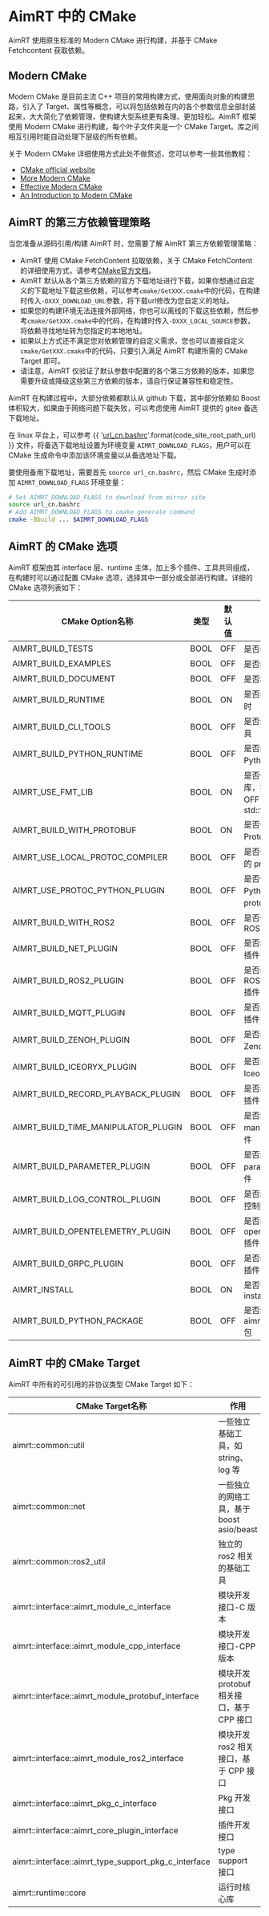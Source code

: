 
# AimRT 中的 CMake


AimRT 使用原生标准的 Modern CMake 进行构建，并基于 CMake Fetchcontent 获取依赖。

## Modern CMake
Modern CMake 是目前主流 C++ 项目的常用构建方式，使用面向对象的构建思路，引入了 Target、属性等概念，可以将包括依赖在内的各个参数信息全部封装起来，大大简化了依赖管理，使构建大型系统更有条理、更加轻松。AimRT 框架使用 Modern CMake 进行构建，每个叶子文件夹是一个 CMake Target。库之间相互引用时能自动处理下层级的所有依赖。

关于 Modern CMake 详细使用方式此处不做赘述，您可以参考一些其他教程：
- [CMake official website](https://cmake.org/cmake/help/latest/command/add_library.html)
- [More Modern CMake](https://hsf-training.github.io/hsf-training-cmake-webpage/aio/index.html)
- [Effective Modern CMake](https://gist.github.com/mbinna/c61dbb39bca0e4fb7d1f73b0d66a4fd1)
- [An Introduction to Modern CMake](https://cliutils.gitlab.io/modern-cmake/)

## AimRT 的第三方依赖管理策略

当您准备从源码引用/构建 AimRT 时，您需要了解 AimRT 第三方依赖管理策略：
- AimRT 使用 CMake FetchContent 拉取依赖，关于 CMake FetchContent 的详细使用方式，请参考[CMake官方文档](https://cmake.org/cmake/help/latest/module/FetchContent.html)。
- AimRT 默认从各个第三方依赖的官方下载地址进行下载，如果你想通过自定义的下载地址下载这些依赖，可以参考`cmake/GetXXX.cmake`中的代码，在构建时传入`-DXXX_DOWNLOAD_URL`参数，将下载url修改为您自定义的地址。
- 如果您的构建环境无法连接外部网络，你也可以离线的下载这些依赖，然后参考`cmake/GetXXX.cmake`中的代码，在构建时传入`-DXXX_LOCAL_SOURCE`参数，将依赖寻找地址转为您指定的本地地址。
- 如果以上方式还不满足您对依赖管理的自定义需求，您也可以直接自定义`cmake/GetXXX.cmake`中的代码，只要引入满足 AimRT 构建所需的 CMake Target 即可。
- 请注意，AimRT 仅验证了默认参数中配置的各个第三方依赖的版本，如果您需要升级或降级这些第三方依赖的版本，请自行保证兼容性和稳定性。


AimRT 在构建过程中，大部分依赖都默认从 github 下载，其中部分依赖如 Boost 体积较大，如果由于网络问题下载失败，可以考虑使用 AimRT 提供的 gitee 备选下载地址。

在 linux 平台上，可以参考 {{ '[url_cn.bashrc]({}/url_cn.bashrc)'.format(code_site_root_path_url) }} 文件，将备选下载地址设置为环境变量 `AIMRT_DOWNLOAD_FLAGS`，用户可以在 CMake 生成命令中添加该环境变量以从备选地址下载。

要使用备用下载地址，需要首先 `source url_cn.bashrc`，然后 CMake 生成时添加 `AIMRT_DOWNLOAD_FLAGS` 环境变量：
```bash
# Set AIMRT_DOWNLOAD_FLAGS to download from mirror site
source url_cn.bashrc
# Add AIMRT_DOWNLOAD_FLAGS to cmake generate command
cmake -Bbuild ... $AIMRT_DOWNLOAD_FLAGS
```


## AimRT 的 CMake 选项
AimRT 框架由其 interface 层、runtime 主体，加上多个插件、工具共同组成，在构建时可以通过配置 CMake 选项，选择其中一部分或全部进行构建。详细的 CMake 选项列表如下：

|  CMake Option名称                     | 类型  | 默认值 | 作用 |
|  ----                                 | ----  | ----  | ----  |
|  AIMRT_BUILD_TESTS                    | BOOL  | OFF   | 是否编译测试  |
|  AIMRT_BUILD_EXAMPLES                 | BOOL  | OFF   | 是否编译示例  |
|  AIMRT_BUILD_DOCUMENT                 | BOOL  | OFF   | 是否构建文档  |
|  AIMRT_BUILD_RUNTIME                  | BOOL  | ON    | 是否编译运行时  |
|  AIMRT_BUILD_CLI_TOOLS                | BOOL  | OFF   | 是否编译 cli 工具  |
|  AIMRT_BUILD_PYTHON_RUNTIME           | BOOL  | OFF   | 是否编译 Python 运行时  |
|  AIMRT_USE_FMT_LIB                    | BOOL  | ON    | 是否使用 Fmt 库，如果设为 OFF 将使用 std::format  |
|  AIMRT_BUILD_WITH_PROTOBUF            | BOOL  | ON    | 是否使用 Protobuf 库  |
|  AIMRT_USE_LOCAL_PROTOC_COMPILER      | BOOL  | OFF   | 是否使用本地的 protoc 工具  |
|  AIMRT_USE_PROTOC_PYTHON_PLUGIN       | BOOL  | OFF   | 是否使用 Python 版本 protoc 插件  |
|  AIMRT_BUILD_WITH_ROS2                | BOOL  | OFF   | 是否使用 ROS2 Humble  |
|  AIMRT_BUILD_NET_PLUGIN               | BOOL  | OFF   | 是否编译 Net 插件  |
|  AIMRT_BUILD_ROS2_PLUGIN              | BOOL  | OFF   | 是否编译 ROS2 Humble 插件  |
|  AIMRT_BUILD_MQTT_PLUGIN              | BOOL  | OFF   | 是否编译 Mqtt 插件  |
|  AIMRT_BUILD_ZENOH_PLUGIN             | BOOL  | OFF   | 是否编译 Zenoh 插件  |
|  AIMRT_BUILD_ICEORYX_PLUGIN           | BOOL  | OFF   | 是否编译 Iceoryx 插件|
|  AIMRT_BUILD_RECORD_PLAYBACK_PLUGIN   | BOOL  | OFF   | 是否编译录播插件  |
|  AIMRT_BUILD_TIME_MANIPULATOR_PLUGIN  | BOOL  | OFF   | 是否编译 time manipulator 插件  |
|  AIMRT_BUILD_PARAMETER_PLUGIN         | BOOL  | OFF   | 是否编译 parameter 插件  |
|  AIMRT_BUILD_LOG_CONTROL_PLUGIN       | BOOL  | OFF   | 是否编译日志控制插件  |
|  AIMRT_BUILD_OPENTELEMETRY_PLUGIN     | BOOL  | OFF   | 是否编译 opentelemetry 插件  |
|  AIMRT_BUILD_GRPC_PLUGIN              | BOOL  | OFF   | 是否编译 grpc 插件  |
|  AIMRT_INSTALL                        | BOOL  | ON    | 是否需要 install aimrt |
|  AIMRT_BUILD_PYTHON_PACKAGE           | BOOL  | OFF   | 是否编译 aimrt-py whl包 |


## AimRT 中的 CMake Target
AimRT 中所有的可引用的非协议类型 CMake Target 如下：

|  CMake Target名称                                 | 作用  | 需要开启的宏 |
|  ----                                             | ----  | ----  |
| aimrt::common::util                               | 一些独立基础工具，如 string、log 等 |  |
| aimrt::common::net                                | 一些独立的网络工具，基于 boost asio/beast | AIMRT_BUILD_RUNTIME、AIMRT_BUILD_NET_PLUGIN 或 AIMRT_BUILD_GRPC_PLUGIN |
| aimrt::common::ros2_util                          | 独立的 ros2 相关的基础工具 | AIMRT_BUILD_WITH_ROS2  |
| aimrt::interface::aimrt_module_c_interface        | 模块开发接口-C 版本 |   |
| aimrt::interface::aimrt_module_cpp_interface      | 模块开发接口-CPP 版本 |   |
| aimrt::interface::aimrt_module_protobuf_interface | 模块开发 protobuf 相关接口，基于 CPP 接口 | AIMRT_BUILD_WITH_PROTOBUF  |
| aimrt::interface::aimrt_module_ros2_interface     | 模块开发 ros2 相关接口，基于 CPP 接口 | AIMRT_BUILD_WITH_ROS2  |
| aimrt::interface::aimrt_pkg_c_interface           | Pkg 开发接口 |   |
| aimrt::interface::aimrt_core_plugin_interface     | 插件开发接口 | AIMRT_BUILD_RUNTIME  |
| aimrt::interface::aimrt_type_support_pkg_c_interface     | type support 接口 |   |
| aimrt::runtime::core                              | 运行时核心库 | AIMRT_BUILD_RUNTIME  |

